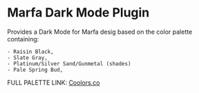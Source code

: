 # Marfa Dark Mode Plugin

Provides a Dark Mode for Marfa desig based on the color palette containing:

    - Raisin Black,
    - Slate Gray,
    - Platinum/Silver Sand/Gunmetal (shades)
    - Pale Spring Bud,

FULL PALETTE LINK: [Coolors.co](https://coolors.co/2a2828-70798c-e9724c-e5e9ec-cfd2b2)
